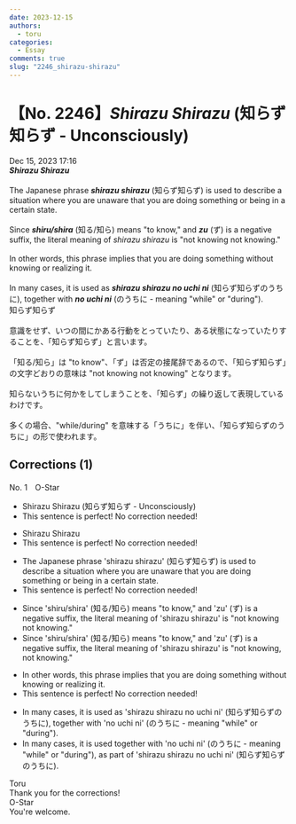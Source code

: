 ```yaml
---
date: 2023-12-15
authors:
  - toru
categories:
  - Essay
comments: true
slug: "2246_shirazu-shirazu"
---
```


# 【No. 2246】<strong><em>Shirazu Shirazu</strong></em> (知らず知らず - Unconsciously)
<div class="date">Dec 15, 2023 17:16</div>
<div id="post"><div id="body_show_ori">
<strong><em>Shirazu Shirazu</strong></em><br/><br/>The Japanese phrase <strong><em>shirazu shirazu</em></strong> (知らず知らず) is used to describe a situation where you are unaware that you are doing something or being in a certain state.<br/><br/>Since <strong><em>shiru/shira</em></strong> (知る/知ら) means "to know," and <strong><em>zu</em></strong> (ず) is a negative suffix, the literal meaning of <em>shirazu shirazu</em> is "not knowing not knowing."<br/><br/>In other words, this phrase implies that you are doing something without knowing or realizing it.<br/><br/>In many cases, it is used as <strong><em>shirazu shirazu no uchi ni</em></strong> (知らず知らずのうちに), together with <strong><em>no uchi ni</em></strong> (のうちに - meaning "while" or "during").
</div></div>

<!-- more -->

<div id="post_ja"><div id="body_show_mo">
知らず知らず<br/><br/>意識をせず、いつの間にかある行動をとっていたり、ある状態になっていたりすることを、「知らず知らず」と言います。<br/><br/>「知る/知ら」は "to know"、「ず」は否定の接尾辞であるので、「知らず知らず」の文字どおりの意味は "not knowing not knowing" となります。<br/><br/>知らないうちに何かをしてしまうことを、「知らず」の繰り返して表現しているわけです。<br/><br/>多くの場合、"while/during" を意味する「うちに」を伴い、「知らず知らずのうちに」の形で使われます。
</div></div>

## Corrections (1)
<div id="block"><div class="first_name"> No. 1　<span class="just_name">O-Star</span></div><div id="block2">
<ul class="correction_field">
<li class="incorrect">Shirazu Shirazu (知らず知らず - Unconsciously)</li>
<li class="corrected perfect">This sentence is perfect! No correction needed!</li>
</ul>
<ul class="correction_field">
<li class="incorrect">Shirazu Shirazu</li>
<li class="corrected perfect">This sentence is perfect! No correction needed!</li>
</ul>
<ul class="correction_field">
<li class="incorrect">The Japanese phrase 'shirazu shirazu' (知らず知らず) is used to describe a situation where you are unaware that you are doing something or being in a certain state.</li>
<li class="corrected perfect">This sentence is perfect! No correction needed!</li>
</ul>
<ul class="correction_field">
<li class="incorrect">Since 'shiru/shira' (知る/知ら) means "to know," and 'zu' (ず) is a negative suffix, the literal meaning of 'shirazu shirazu' is "not knowing not knowing."</li>
<li class="corrected correct">
Since 'shiru/shira' (知る/知ら) means "to know," and 'zu' (ず) is a negative suffix, the literal meaning of 'shirazu shirazu' is "not <span class="f_bold">knowing, </span>not knowing."
</li>
</ul>
<ul class="correction_field">
<li class="incorrect">In other words, this phrase implies that you are doing something without knowing or realizing it.</li>
<li class="corrected perfect">This sentence is perfect! No correction needed!</li>
</ul>
<ul class="correction_field">
<li class="incorrect">In many cases, it is used as 'shirazu shirazu no uchi ni' (知らず知らずのうちに), together with 'no uchi ni' (のうちに - meaning "while" or "during").</li>
<li class="corrected correct">
In many cases, it is used<span class="f_bold"> together with 'no uchi ni' (のうちに - meaning "while" or "during"), as part of 'shirazu shirazu no uchi ni' (知らず知らずのうちに).</span>
</li>
</ul>
</div><div class="name"><span class="just_name">Toru</span><br>
Thank you for the corrections!
</div>
<div class="name"><span class="just_name">O-Star</span><br>
You're welcome.
</div>
</div>
